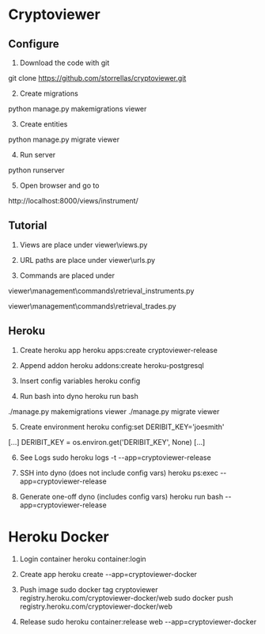 # Cryptoviewer

## Configure

1. Download the code with git

git clone https://github.com/storrellas/cryptoviewer.git

2. Create migrations

python manage.py makemigrations viewer

3. Create entities

python manage.py migrate viewer

4. Run server

python runserver

5. Open browser and go to

http://localhost:8000/views/instrument/


## Tutorial

1. Views are place under viewer\views.py

2. URL paths are place under viewer\urls.py

3. Commands are placed under

viewer\management\commands\retrieval_instruments.py

viewer\management\commands\retrieval_trades.py

## Heroku

1. Create heroku app
heroku apps:create cryptoviewer-release

2. Append addon
heroku addons:create heroku-postgresql

3. Insert config variables
heroku config

4. Run bash into dyno
heroku run bash

./manage.py makemigrations viewer
./manage.py migrate viewer

5. Create environment
heroku config:set DERIBIT_KEY='joesmith'

[...]
DERIBIT_KEY = os.environ.get('DERIBIT_KEY', None)
[...]

6. See Logs
sudo heroku logs -t --app=cryptoviewer-release

7. SSH into dyno (does not include config vars)
heroku ps:exec --app=cryptoviewer-release

8. Generate one-off dyno (includes config vars)
heroku run bash --app=cryptoviewer-release

# Heroku Docker

1. Login container
heroku container:login

2. Create app
heroku create --app=cryptoviewer-docker

3. Push image
sudo docker tag cryptoviewer registry.heroku.com/cryptoviewer-docker/web
sudo docker push registry.heroku.com/cryptoviewer-docker/web

4. Release
sudo heroku container:release web --app=cryptoviewer-docker
